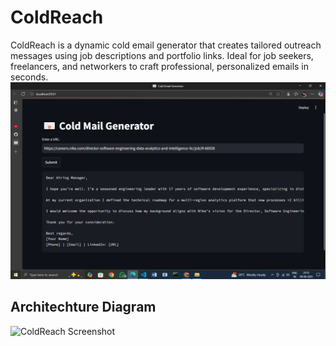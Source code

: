 # ColdReach
ColdReach is a dynamic cold email generator that creates tailored outreach messages using job descriptions and portfolio links. Ideal for job seekers, freelancers, and networkers to craft professional, personalized emails in seconds.
![ColdReach Screenshot](https://github.com/Sudip-8345/ColdReach/blob/00c87f6663cf45af6f9a9fe01522968225bd783d/Image/Screenshot%20(11).png?raw=true)
## Architechture Diagram
![ColdReach Screenshot](https://github.com/codebasics/project-genai-cold-email-generator/blob/6dfa167d62d61eaf407046cd3d3634ecc0a9d4f8/imgs/architecture.png?raw=true)
